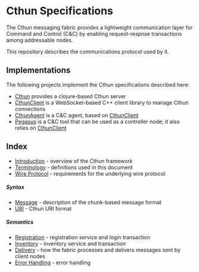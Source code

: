 Cthun Specifications
===

The Cthun messaging fabric provides a lightweight communication layer for
Command and Control (C&C) by enabling request-respnse transactions among
addressable nodes.

This repository describes the communications protocol used by it.

Implementations
----

The following projects implement the Cthun specifications described here:
<!--TODO(ale): rename repos: cthun-server? pegasus? cpp vs clojure?-->

 - [Cthun][1] provides a clojure-based Cthun server
 - [CthunClient][2] is a WebSocket-based C++ client library to manage Cthun
 connections
 - [CthunAgent][3] is a C&C agent, based on [CthunClient][2]
 - [Pegasus][4] is a C&C tool that can be used as a controller node; it also
 relies on [CthunClient][2]

<!--TODO(ale): versioning-->

Index
----

- [Introduction][10] - overview of the Cthun framework
- [Terminology][11] - definitions used in this document
- [Wire Protocol][12] - requirements for the underlying wire protocol

##### Syntax
- [Message][20] - description of the chunk-based message format
- [URI][21] - Cthun URI format

##### Semantics
- [Registration][30] - registration service and login transaction
- [Inventory][31] - inventory service and transaction
- [Delivery][32] - how the fabric processes and delivers messages sent by client
nodes
- [Error Handling][33] - error handling

<!--TODO(ale): client asynchronous API (connect, send, isConnected,
               registerMessageCallback, monitorConnection)-->

<!--TODO(ale): our C2 specs (request/response, schemas)-->

[1]: https://github.com/puppetlabs/cthun
[2]: https://github.com/puppetlabs/cthun-client
[3]: https://github.com/puppetlabs/cthun-agent
[4]: https://github.com/puppetlabs/pegasus
[10]: cthun/intro.md
[11]: cthun/terminology.md
[12]: cthun/wire_protocol.md
[20]: cthun/message.md
[21]: cthun/uri.md
[30]: cthun/registration.md
[31]: cthun/inventory.md
[32]: cthun/delivery.md
[33]: cthun/error_handling.md

